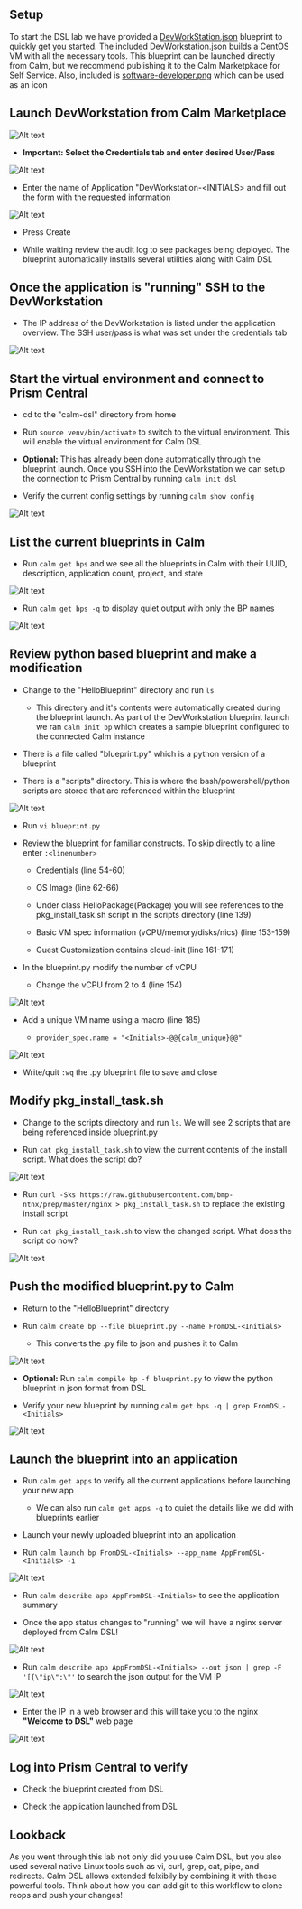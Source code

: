 ## Setup

To start the DSL lab we have provided a [DevWorkStation.json](https://raw.githubusercontent.com/bmp-ntnx/QuickStartCalmDSL/master/DevWorkstation.json) blueprint to quickly get you started. The included DevWorkstation.json builds a CentOS VM with all the necessary tools.  This blueprint can be launched directly from Calm, but we recommend publishing it to the Calm Marketpkace for Self Service.  Also, included is [software-developer.png](https://github.com/bmp-ntnx/QuickStartCalmDSL/blob/master/software-developer.png) which can be used as an icon

## Launch DevWorkstation from Calm Marketplace

![Alt text](images/MPDevWorkstation.png)

-   **Important: Select the Credentials tab and enter desired User/Pass**

![Alt text](images/Creds.png)

-   Enter the name of Application "DevWorkstation-\<INITIALS\> and fill out the form with the requested information

![Alt text](images/DevLaunch.png)

-   Press Create

-   While waiting review the audit log to see packages being deployed.  The blueprint automatically installs several utilities along with Calm DSL

## Once the application is "running" SSH to the DevWorkstation

-   The IP address of the DevWorkstation is listed under the application overview.  The SSH user/pass is what was set under the credentials tab


![Alt text](images/IPaddress.png)

## Start the virtual environment and connect to Prism Central

-   cd to the "calm-dsl" directory from home

-   Run ```source venv/bin/activate``` to switch to the virtual environment. This will enable the virtual environment for Calm DSL

-   **Optional:** This has already been done automatically through the blueprint launch. Once you SSH into the DevWorkstation we can setup the connection to Prism Central by running ```calm init dsl```

-   Verify the current config settings by running ```calm show config``` 


![Alt text](images/Config.png)

## List the current blueprints in Calm

-   Run ```calm get bps``` and we see all the blueprints in Calm with their UUID, description, application count, project, and state


![Alt text](images/getbps.png)

-   Run ```calm get bps -q``` to display quiet output with only the BP names


![Alt text](images/calmgetbpsq.png)

## Review python based blueprint and make a modification

-   Change to the "HelloBlueprint" directory and run ```ls```

    -   This directory and it's contents were automatically created during the blueprint launch.  As part of the DevWorkstation blueprint launch we ran ```calm init bp``` which creates a sample blueprint configured to the connected Calm instance

-   There is a file called "blueprint.py" which is a python version of a blueprint

-   There is a "scripts" directory. This is where the bash/powershell/python scripts are stored that are referenced within the blueprint


![Alt text](images/hellols.png)

-   Run ```vi blueprint.py```

-   Review the blueprint for familiar constructs.  To skip directly to a line enter ```:<linenumber>```

    -   Credentials (line 54-60)

    -   OS Image (line 62-66)

    -   Under class HelloPackage(Package) you will see references to the pkg\_install\_task.sh script in the scripts directory (line 139)

    -   Basic VM spec information (vCPU/memory/disks/nics) (line 153-159)

    -   Guest Customization contains cloud-init (line 161-171)

-   In the blueprint.py modify the number of vCPU

    -   Change the vCPU from 2 to 4 (line 154)


![Alt text](images/vcpu.png)

-   Add a unique VM name using a macro (line 185)

    -   ```provider_spec.name = "<Initials>-@@{calm_unique}@@"```


![Alt text](images/vmname.png)

-   Write/quit ```:wq``` the .py blueprint file to save and close

## Modify pkg\_install\_task.sh

-   Change to the scripts directory and run ```ls```. We will see 2 scripts that are being referenced inside blueprint.py

-   Run ```cat pkg_install_task.sh``` to view the current contents of the install script.  What does the script do?


![Alt text](images/more1.png)

-   Run ```curl -Sks https://raw.githubusercontent.com/bmp-ntnx/prep/master/nginx > pkg_install_task.sh``` to replace the existing install script

-   Run ```cat pkg_install_task.sh``` to view the changed script.  What does the script do now?


![Alt text](images/more2.png)

## Push the modified blueprint.py to Calm

-   Return to the "HelloBlueprint" directory

-   Run ```calm create bp --file blueprint.py --name FromDSL-<Initials>```

    -   This converts the .py file to json and pushes it to Calm


![Alt text](images/syncbp.png)

-   **Optional:** Run ```calm compile bp -f blueprint.py``` to view the python blueprint in json format from DSL

-   Verify your new blueprint by running ```calm get bps -q | grep FromDSL-<Initials>```


![Alt text](images/verifygrep.png)

## Launch the blueprint into an application

-   Run ```calm get apps``` to verify all the current applications before launching your new app

    -   We can also run ```calm get apps -q``` to quiet the details like we did with blueprints earlier

-   Launch your newly uploaded blueprint into an application

-   Run ```calm launch bp FromDSL-<Initials> --app_name AppFromDSL-<Initials> -i```


![Alt text](images/launchbp.png)

-   Run ```calm describe app AppFromDSL-<Initials>``` to see the application summary

-   Once the app status changes to "running" we will have a nginx server deployed from Calm DSL!


![Alt text](images/describe.png)

-   Run ```calm describe app AppFromDSL-<Initials> --out json | grep -F '[{\"ip\":\"'``` to search the json output for the VM IP


![Alt text](images/getip.png)

-   Enter the IP in a web browser and this will take you to the nginx **"Welcome to DSL"** web page

![Alt text](images/welcome.png)

## Log into Prism Central to verify

-   Check the blueprint created from DSL

-   Check the application launched from DSL

## Lookback

As you went through this lab not only did you use Calm DSL, but you also used several native Linux tools such as vi, curl, grep, cat, pipe, and redirects.  Calm DSL allows extended felxibily by combining it with these powerful tools.  Think about how you can add git to this workflow to clone reops and push your changes! 